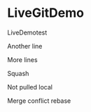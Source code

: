 # LiveGitDemo

LiveDemotest

Another line

More lines

Squash

Not pulled local

Merge conflict rebase

